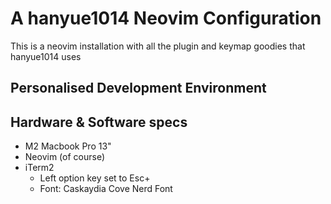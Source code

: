 # A hanyue1014 Neovim Configuration
This is a neovim installation with all the plugin and keymap goodies that hanyue1014 uses

## Personalised Development Environment

## Hardware & Software specs
- M2 Macbook Pro 13"
- Neovim (of course)
- iTerm2
    - Left option key set to Esc+
    - Font: Caskaydia Cove Nerd Font
